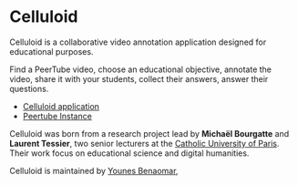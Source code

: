 # Celluloid

Celluloid is a collaborative video annotation application designed for educational purposes.  

Find a PeerTube video, choose an educational objective, annotate the video, share it with your students, collect their answers, answer their questions.


- [Celluloid application](https://celluloid.huma-num.fr/)
- [Peertube Instance](https://celluloid-media.huma-num.fr/)


Celluloid was born from a research project lead by **Michaël Bourgatte** and **Laurent Tessier**,
two senior lecturers at the [Catholic University of Paris](https://en.icp.fr/english-version/).
Their work focus on educational science and digital humanities.

Celluloid is maintained by [Younes Benaomar](https://github.com/younes200),
